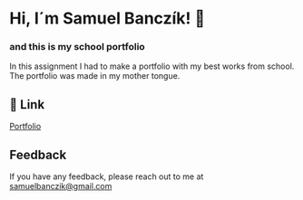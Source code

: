 # Hi, I´m Samuel Banczík! 👋


### and this is my school portfolio

In this assignment I had to make a portfolio with my best works from school. The portfolio was made in my mother tongue.


## 🔗 Link
[Portfolio](http://banczikbaliba.samuelbanczik.studenthosting.sk/)



## Feedback

If you have any feedback, please reach out to me at samuelbanczik@gmail.com
